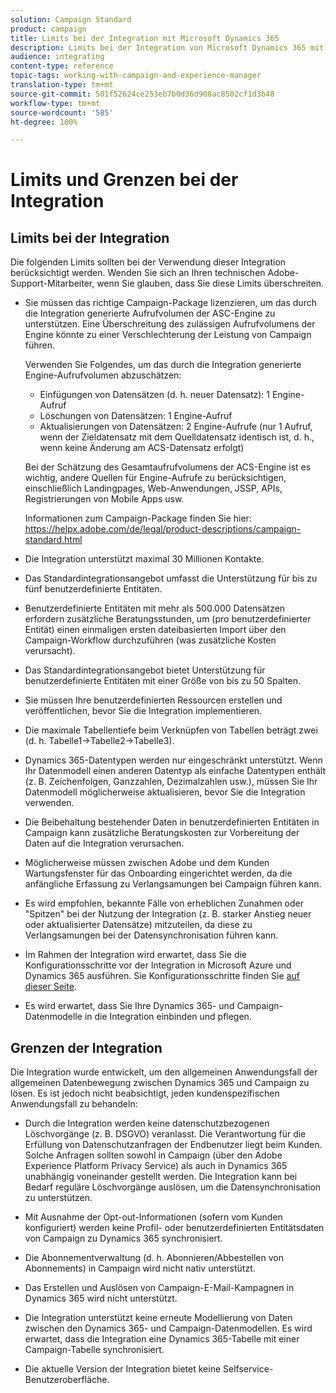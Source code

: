 ```yaml
---
solution: Campaign Standard
product: campaign
title: Limits bei der Integration mit Microsoft Dynamics 365
description: Limits bei der Integration von Microsoft Dynamics 365 mit Campaign Standard
audience: integrating
content-type: reference
topic-tags: working-with-campaign-and-experience-manager
translation-type: tm+mt
source-git-commit: 501f52624ce253eb7b0d36d908ac8502cf1d3b48
workflow-type: tm+mt
source-wordcount: '585'
ht-degree: 100%

---
```



# Limits und Grenzen bei der Integration

## Limits bei der Integration

Die folgenden Limits sollten bei der Verwendung dieser Integration berücksichtigt werden. Wenden Sie sich an Ihren technischen Adobe-Support-Mitarbeiter, wenn Sie glauben, dass Sie diese Limits überschreiten.

* Sie müssen das richtige Campaign-Package lizenzieren, um das durch die Integration generierte Aufrufvolumen der ASC-Engine zu unterstützen. Eine Überschreitung des zulässigen Aufrufvolumens der Engine könnte zu einer Verschlechterung der Leistung von Campaign führen.

   Verwenden Sie Folgendes, um das durch die Integration generierte Engine-Aufrufvolumen abzuschätzen:

   * Einfügungen von Datensätzen (d. h. neuer Datensatz): 1 Engine-Aufruf
   * Löschungen von Datensätzen: 1 Engine-Aufruf
   * Aktualisierungen von Datensätzen: 2 Engine-Aufrufe (nur 1 Aufruf, wenn der Zieldatensatz mit dem Quelldatensatz identisch ist, d. h., wenn keine Änderung am ACS-Datensatz erfolgt)

   Bei der Schätzung des Gesamtaufrufvolumens der ACS-Engine ist es wichtig, andere Quellen für Engine-Aufrufe zu berücksichtigen, einschließlich Landingpages, Web-Anwendungen, JSSP, APIs, Registrierungen von Mobile Apps usw.

   Informationen zum Campaign-Package finden Sie hier: https://helpx.adobe.com/de/legal/product-descriptions/campaign-standard.html

* Die Integration unterstützt maximal 30 Millionen Kontakte.

* Das Standardintegrationsangebot umfasst die Unterstützung für bis zu fünf benutzerdefinierte Entitäten.

* Benutzerdefinierte Entitäten mit mehr als 500.000 Datensätzen erfordern zusätzliche Beratungsstunden, um (pro benutzerdefinierter Entität) einen einmaligen ersten dateibasierten Import über den Campaign-Workflow durchzuführen (was zusätzliche Kosten verursacht).

* Das Standardintegrationsangebot bietet Unterstützung für benutzerdefinierte Entitäten mit einer Größe von bis zu 50 Spalten.

* Sie müssen Ihre benutzerdefinierten Ressourcen erstellen und veröffentlichen, bevor Sie die Integration implementieren.

* Die maximale Tabellentiefe beim Verknüpfen von Tabellen beträgt zwei (d. h. Tabelle1->Tabelle2->Tabelle3).

* Dynamics 365-Datentypen werden nur eingeschränkt unterstützt. Wenn Ihr Datenmodell einen anderen Datentyp als einfache Datentypen enthält (z. B. Zeichenfolgen, Ganzzahlen, Dezimalzahlen usw.), müssen Sie Ihr Datenmodell möglicherweise aktualisieren, bevor Sie die Integration verwenden.

* Die Beibehaltung bestehender Daten in benutzerdefinierten Entitäten in Campaign kann zusätzliche Beratungskosten zur Vorbereitung der Daten auf die Integration verursachen.

* Möglicherweise müssen zwischen Adobe und dem Kunden Wartungsfenster für das Onboarding eingerichtet werden, da die anfängliche Erfassung zu Verlangsamungen bei Campaign führen kann.

* Es wird empfohlen, bekannte Fälle von erheblichen Zunahmen oder &quot;Spitzen&quot; bei der Nutzung der Integration (z. B. starker Anstieg neuer oder aktualisierter Datensätze) mitzuteilen, da diese zu Verlangsamungen bei der Datensynchronisation führen kann.

* Im Rahmen der Integration wird erwartet, dass Sie die Konfigurationsschritte vor der Integration in Microsoft Azure und Dynamics 365 ausführen. Sie Konfigurationsschritte finden Sie [auf dieser Seite](../../integrating/using/configure-microsoft-dynamics-365-for-campaign-integration.md).

* Es wird erwartet, dass Sie Ihre Dynamics 365- und Campaign-Datenmodelle in die Integration einbinden und pflegen.

## Grenzen der Integration

Die Integration wurde entwickelt, um den allgemeinen Anwendungsfall der allgemeinen Datenbewegung zwischen Dynamics 365 und Campaign zu lösen. Es ist jedoch nicht beabsichtigt, jeden kundenspezifischen Anwendungsfall zu behandeln:

* Durch die Integration werden keine datenschutzbezogenen Löschvorgänge (z. B. DSGVO) veranlasst. Die Verantwortung für die Erfüllung von Datenschutzanfragen der Endbenutzer liegt beim Kunden. Solche Anfragen sollten sowohl in Campaign (über den Adobe Experience Platform Privacy Service) als auch in Dynamics 365 unabhängig voneinander gestellt werden. Die Integration kann bei Bedarf reguläre Löschvorgänge auslösen, um die Datensynchronisation zu unterstützen.

* Mit Ausnahme der Opt-out-Informationen (sofern vom Kunden konfiguriert) werden keine Profil- oder benutzerdefinierten Entitätsdaten von Campaign zu Dynamics 365 synchronisiert.

* Die Abonnementverwaltung (d. h. Abonnieren/Abbestellen von Abonnements) in Campaign wird nicht nativ unterstützt.

* Das Erstellen und Auslösen von Campaign-E-Mail-Kampagnen in Dynamics 365 wird nicht unterstützt.

* Die Integration unterstützt keine erneute Modellierung von Daten zwischen den Dynamics 365- und Campaign-Datenmodellen. Es wird erwartet, dass die Integration eine Dynamics 365-Tabelle mit einer Campaign-Tabelle synchronisiert.

* Die aktuelle Version der Integration bietet keine Selfservice-Benutzeroberfläche.
